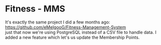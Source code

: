 # Fitness - MMS
It's exactly the same project I did a few months ago:
https://github.com/eMelgooG/Fitness-Management-System  
just that now we're using PostgreSQL instead of a CSV file to handle data. I added a new feature which let's us update the Membership Points.

